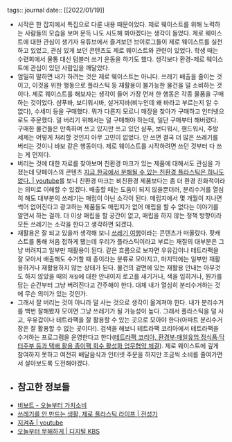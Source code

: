 tags:: journal
date:: [[2022/01/19]]

- 시작은 한 잡지에서 특집으로 다룬 내용 때문이었다. 제로 웨이스트를 위해 노력하는 사람들의 모습을 보며 문득 나도 시도해 봐야겠다는 생각이 들었다. 제로 웨이스트에 대한 관심이 생기자 유튜브에서 즐겨보던 브이로그들이 제로 웨이스트를 실천하고 있었고, 관심 있게 보던 콘텐츠도 제로 웨이스트와 관련이 있었다. 학생 때는 수련회에서 물통 대신 텀블러 쓰기 운동을 하기도 했다. 생각보다 환경-제로 웨이스트에 관심이 있던 사람임을 깨달았다.
- 엄밀히 말하면 내가 하려는 것은 제로 웨이스트는 아니다. 쓰레기 배출을 줄이는 것이고, 이것을 위한 행동으로 플라스틱 등 재활용이 불가능한 물건을 덜 소비하는 것이다. 제로 웨이스트를 해보자는 생각이 들어 가장 먼저 한 행동은 각종 물품을 구매하는 것이었다. 샴푸바, 보디워시바, 설거지바(비누인데 왜 바라고 부르는지 알 수 없다), 수세미 등을 구매했다. 뭐가 다른지 모르니 매장을 찾아가 구매하고 인터넷으로도 주문했다. 덜 버리기 위해서는 덜 구매해야 하는데, 일단 구매부터 해버렸다. 구매한 물건들은 만족하며 쓰고 있지만 쓰고 있던 샴푸, 보디워시, 핸드워시, 주방 세제는 어떻게 처리할 것인지 아무 고민이 없었다. 안 쓰면 결국 더 많은 쓰레기를 버리는 것이니 바보 같은 행동이다. 제로 웨이스트를 시작하려면 쓰던 것부터 다 쓰는 게 먼저다.
- 버리는 것에 대한 자료를 찾아보며 친환경 마크가 있는 제품에 대해서도 관심을 가졌는데 닷페이스의 콘텐츠 [지금 한국에서 분해될 수 있는 친환경 플라스틱은 하나도 없다. | youtube](https://youtu.be/_d9x9KisQZM)를 보니 친환경 마크는 비친환경 제품보다는 좀 더 환경 친화적이라는 의미로 이해할 수 있겠다. 배출할 때는 도움이 되지 않을뿐더러, 분리수거를 열심히 해도 대부분의 쓰레기는 매립이 아닌 소각이 된다. 매립지에서 몇 개월이 지나면 썩어 없어진다고 광고하는 제품들도 매립지가 없어 매립을 할 수 없다는 이야기를 알면서 하는 걸까. 더 이상 매립을 할 공간이 없고, 매립을 하지 않는 정책 방향이라 모든 쓰레기는 소각을 한다고 생각하면 되겠다.
- 재활용은 잘 되고 있을까 생각해 보니 [쓰레기 여행](https://brunch.co.kr/magazine/trashtravels)이라는 콘텐츠가 떠올랐다. 팟캐스트를 통해 처음 접하게 됐는데 우리가 플라스틱이라고 부르는 재질의 대부분은 그냥 버려지고 일부만 재활용이 된다. 같은 흐름으로 보자면 우유갑이나 테트라팩을 잘 모아서 배출해도 수거할 때 종이라는 분류로 모아지고, 마지막에는 일부만 재활용하거나 재활용하지 않는 상태가 된다. 물건의 겉면에 있는 재활용 안내는 아무것도 하지 않았을 때의 `재질`에 대한 안내이지 로고를 새기거나, 색을 입히거나, 뭔가를 담는 순간부터 그냥 버려진다고 간주해야 한다. 대체 내가 열심히 분리수거하는 것에 무슨 의미가 있는 것인가.
- 그래서 잘 버리는 것이 아니라 덜 사는 것으로 생각이 옮겨져야 한다. 내가 분리수거를 백번 잘해봤자 모이면 그냥 쓰레기가 될 가능성이 높다. 그래서 플라스틱을 덜 사고, 우유갑이나 테트라팩을 잘 활용할 수 있는 곳으로 모아야 한다(아파트 분리수거장은 잘 활용할 수 없는 곳이다!). 검색을 해보니 테트라팩 코리아에서 테트라팩을 수거하는 프로그램을 운영한다고 한다([테트라팩 코리아, 환경부∙매일유업∙정식품∙닥터주부 등과 택배 활용 종이팩 회수 활성화 업무협약 체결](http://kr.acrofan.com/detail.php?number=236469)). 제로 웨이스트에 깊게 참여하지 못하고 여전히 배달음식과 인터넷 주문을 하지만 조금씩 소비를 줄여가면서 살아보도록 도전해야겠다.
- ## 참고한 정보들
- [비보트 - 오늘부터 가치소비](https://bvoat.com/)
- [쓰레기를 안 만드는 생활, 제로 플라스틱 라이프 | 전성기](https://www.junsungki.com/magazine/post-detail.do?id=1540)
- [지켜츄 | youtube](https://www.youtube.com/channel/UChK2DhvPSG3sY0jIYYngVBA)
- [오늘부터 무해하게 | 디지털 KBS](https://program.kbs.co.kr/2tv/enter/moohae/pc/index.html)